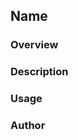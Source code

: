 ## Name

<!-- プロジェクト・アプリの名前 -->

### Overview

<!-- プロジェクト・アプリの概要 -->

### Description

<!-- プロジェクト・アプリの詳細な説明  
目的・背景、技術構成、機能要件、追加予定機能など -->

### Usage

<!-- 使用方法の説明 -->

### Author

<!-- 自己紹介 -->

